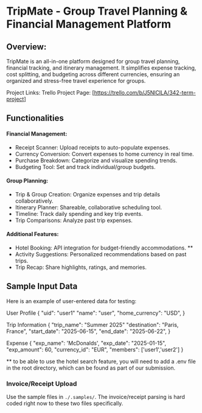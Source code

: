 # TripMate - Group Travel Planning & Financial Management Platform

## Overview:
TripMate is an all-in-one platform designed for group travel planning, financial tracking, and itinerary management. It simplifies expense tracking, cost splitting, and budgeting across different currencies, ensuring an organized and stress-free travel experience for groups.

Project Links:
Trello Project Page: [https://trello.com/b/J5NlClLA/342-term-project]

## Functionalities

#### Financial Management:
- Receipt Scanner: Upload receipts to auto-populate expenses.
- Currency Conversion: Convert expenses to home currency in real time.
- Purchase Breakdown: Categorize and visualize spending trends.
- Budgeting Tool: Set and track individual/group budgets.

#### Group Planning:
- Trip & Group Creation: Organize expenses and trip details collaboratively.
- Itinerary Planner: Shareable, collaborative scheduling tool.
- Timeline: Track daily spending and key trip events.
- Trip Comparisons: Analyze past trip expenses.

#### Additional Features:
- Hotel Booking: API integration for budget-friendly accommodations. **
- Activity Suggestions: Personalized recommendations based on past trips.
- Trip Recap: Share highlights, ratings, and memories.

## Sample Input Data

Here is an example of user-entered data for testing:

User Profile
{
  "uid": "user1"
  "name": "user",
  "home_currency": "USD",
}

Trip Information
{
  "trip_name": "Summer 2025"
  "destination": "Paris, France",
  "start_date": "2025-06-15",
  "end_date": "2025-06-22",
}

Expense
{
  "exp_name": 'McDonalds',
  "exp_date": "2025-01-15",
  "exp_amount": 60,
  "currency_id": "EUR",
  "members": ['user1','user2']
}

** to be able to use the hotel search feature, you will need to add a .env file in the root directory, which can be found as part of our submission.

### Invoice/Receipt Upload

Use the sample files in `./.samples/`. The invoice/receipt parsing is hard coded right now to these two files specifically.
